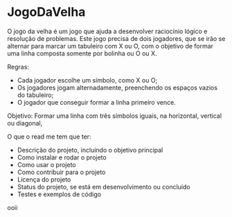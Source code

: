# JogoDaVelha
O jogo da velha é um jogo que ajuda a desenvolver raciocínio lógico e resolução de problemas.
Este jogo precisa de dois jogadores, que se irão se alternar para marcar um tabuleiro com X ou O, com o objetivo de formar uma linha composta somente por bolinha ou O ou X.

Regras:
- Cada jogador escolhe um símbolo, como X ou O;
- Os jogadores jogam alternadamente, preenchendo os espaços vazios do tabuleiro;
- O jogador que conseguir formar a linha primeiro vence.

Objetivo:
Formar uma linha com três símbolos iguais, na horizontal, vertical ou diagonal,


O que o read me tem que ter:
- Descrição do projeto, incluindo o objetivo principal
- Como instalar e rodar o projeto
- Como usar o projeto
- Como contribuir para o projeto
- Licença do projeto
- Status do projeto, se está em desenvolvimento ou concluído
- Testes e exemplos de código

ooii